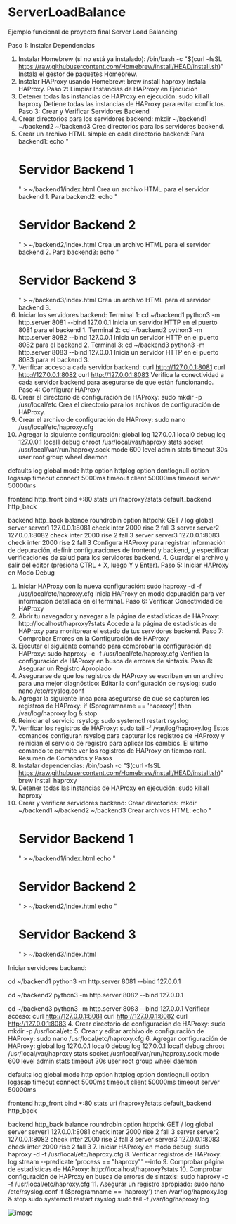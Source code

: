 # ServerLoadBalance
Ejemplo funcional de proyecto final Server Load Balancing

Paso 1: Instalar Dependencias
1.	Instalar Homebrew (si no está ya instalado):
/bin/bash -c "$(curl -fsSL https://raw.githubusercontent.com/Homebrew/install/HEAD/install.sh)"
Instala el gestor de paquetes Homebrew.
2.	Instalar HAProxy usando Homebrew:
brew install haproxy
Instala HAProxy.
Paso 2: Limpiar Instancias de HAProxy en Ejecución
1.	Detener todas las instancias de HAProxy en ejecución:
sudo killall haproxy
Detiene todas las instancias de HAProxy para evitar conflictos.
Paso 3: Crear y Verificar Servidores Backend
1.	Crear directorios para los servidores backend:
mkdir ~/backend1 ~/backend2 ~/backend3
Crea directorios para los servidores backend.
2.	Crear un archivo HTML simple en cada directorio backend:
Para backend1:
echo "<html><body><h1>Servidor Backend 1</h1></body></html>" > ~/backend1/index.html
Crea un archivo HTML para el servidor backend 1.
Para backend2:
echo "<html><body><h1>Servidor Backend 2</h1></body></html>" > ~/backend2/index.html
Crea un archivo HTML para el servidor backend 2.
Para backend3:
echo "<html><body><h1>Servidor Backend 3</h1></body></html>" > ~/backend3/index.html
Crea un archivo HTML para el servidor backend 3.
3.	Iniciar los servidores backend:
Terminal 1:
cd ~/backend1
python3 -m http.server 8081 --bind 127.0.0.1
Inicia un servidor HTTP en el puerto 8081 para el backend 1.
Terminal 2:
cd ~/backend2
python3 -m http.server 8082 --bind 127.0.0.1
Inicia un servidor HTTP en el puerto 8082 para el backend 2.
Terminal 3:
cd ~/backend3
python3 -m http.server 8083 --bind 127.0.0.1
Inicia un servidor HTTP en el puerto 8083 para el backend 3.
4.	Verificar acceso a cada servidor backend:
curl http://127.0.0.1:8081
curl http://127.0.0.1:8082
curl http://127.0.0.1:8083
Verifica la conectividad a cada servidor backend para asegurarse de que están funcionando.
Paso 4: Configurar HAProxy
1.	Crear el directorio de configuración de HAProxy:
sudo mkdir -p /usr/local/etc
Crea el directorio para los archivos de configuración de HAProxy.
2.	Crear el archivo de configuración de HAProxy:
sudo nano /usr/local/etc/haproxy.cfg
3.	Agregar la siguiente configuración:
global
    log 127.0.0.1 local0 debug
    log 127.0.0.1 local1 debug
    chroot /usr/local/var/haproxy
    stats socket /usr/local/var/run/haproxy.sock mode 600 level admin
    stats timeout 30s
    user root
    group wheel
    daemon

defaults
    log global
    mode http
    option httplog
    option dontlognull
    option logasap
    timeout connect 5000ms
    timeout client  50000ms
    timeout server  50000ms

frontend http_front
    bind *:80
    stats uri /haproxy?stats
    default_backend http_back

backend http_back
    balance roundrobin
    option httpchk GET /
    log global
    server server1 127.0.0.1:8081 check inter 2000 rise 2 fall 3
    server server2 127.0.0.1:8082 check inter 2000 rise 2 fall 3
    server server3 127.0.0.1:8083 check inter 2000 rise 2 fall 3
Configura HAProxy para registrar información de depuración, definir configuraciones de frontend y backend, y especificar verificaciones de salud para los servidores backend.
4.	Guardar el archivo y salir del editor (presiona CTRL + X, luego Y y Enter).
Paso 5: Iniciar HAProxy en Modo Debug
1.	Iniciar HAProxy con la nueva configuración:
sudo haproxy -d -f /usr/local/etc/haproxy.cfg
Inicia HAProxy en modo depuración para ver información detallada en el terminal.
Paso 6: Verificar Conectividad de HAProxy
1.	Abrir tu navegador y navegar a la página de estadísticas de HAProxy:
http://localhost/haproxy?stats
Accede a la página de estadísticas de HAProxy para monitorear el estado de tus servidores backend.
Paso 7: Comprobar Errores en la Configuración de HAProxy
1.	Ejecutar el siguiente comando para comprobar la configuración de HAProxy:
sudo haproxy -c -f /usr/local/etc/haproxy.cfg
Verifica la configuración de HAProxy en busca de errores de sintaxis.
Paso 8: Asegurar un Registro Apropiado
1.	Asegurarse de que los registros de HAProxy se escriban en un archivo para una mejor diagnóstico:
Editar la configuración de rsyslog:
sudo nano /etc/rsyslog.conf
2.	Agregar la siguiente línea para asegurarse de que se capturen los registros de HAProxy:
if ($programname == 'haproxy') then /var/log/haproxy.log
& stop
3.	Reiniciar el servicio rsyslog:
sudo systemctl restart rsyslog
4.	Verificar los registros de HAProxy:
sudo tail -f /var/log/haproxy.log
Estos comandos configuran rsyslog para capturar los registros de HAProxy y reinician el servicio de registro para aplicar los cambios. El último comando te permite ver los registros de HAProxy en tiempo real.
Resumen de Comandos y Pasos
1.	Instalar dependencias:
/bin/bash -c "$(curl -fsSL https://raw.githubusercontent.com/Homebrew/install/HEAD/install.sh)"
brew install haproxy
2.	Detener todas las instancias de HAProxy en ejecución:
sudo killall haproxy
3.	Crear y verificar servidores backend:
Crear directorios:
mkdir ~/backend1 ~/backend2 ~/backend3
Crear archivos HTML:
echo "<html><body><h1>Servidor Backend 1</h1></body></html>" > ~/backend1/index.html
echo "<html><body><h1>Servidor Backend 2</h1></body></html>" > ~/backend2/index.html
echo "<html><body><h1>Servidor Backend 3</h1></body></html>" > ~/backend3/index.html


Iniciar servidores backend:


cd ~/backend1
python3 -m http.server 8081 --bind 127.0.0.1

cd ~/backend2
python3 -m http.server 8082 --bind 127.0.0.1

cd ~/backend3
python3 -m http.server 8083 --bind 127.0.0.1
Verificar acceso:
curl http://127.0.0.1:8081
curl http://127.0.0.1:8082
curl http://127.0.0.1:8083
4.	Crear directorio de configuración de HAProxy:
sudo mkdir -p /usr/local/etc
5.	Crear y editar archivo de configuración de HAProxy:
sudo nano /usr/local/etc/haproxy.cfg
6.	Agregar configuración de HAProxy:
global
    log 127.0.0.1 local0 debug
    log 127.0.0.1 local1 debug
    chroot /usr/local/var/haproxy
    stats socket /usr/local/var/run/haproxy.sock mode 600 level admin
    stats timeout 30s
    user root
    group wheel
    daemon

defaults
    log global
    mode http
    option httplog
    option dontlognull
    option logasap
    timeout connect 5000ms
    timeout client  50000ms
    timeout server  50000ms

frontend http_front
    bind *:80
    stats uri /haproxy?stats
    default_backend http_back

backend http_back
    balance roundrobin
    option httpchk GET /
    log global
    server server1 127.0.0.1:8081 check inter 2000 rise 2 fall 3
    server server2 127.0.0.1:8082 check inter 2000 rise 2 fall 3
    server server3 127.0.0.1:8083 check inter 2000 rise 2 fall 3
7.	Iniciar HAProxy en modo debug:
sudo haproxy -d -f /usr/local/etc/haproxy.cfg
8.	Verificar registros de HAProxy:
log stream --predicate 'process == "haproxy"' --info
9.	Comprobar página de estadísticas de HAProxy:
http://localhost/haproxy?stats
10.	Comprobar configuración de HAProxy en busca de errores de sintaxis:
sudo haproxy -c -f /usr/local/etc/haproxy.cfg
11.	Asegurar un registro apropiado:
sudo nano /etc/rsyslog.conf
if ($programname == 'haproxy') then /var/log/haproxy.log
& stop
sudo systemctl restart rsyslog
sudo tail -f /var/log/haproxy.log

![image](https://github.com/user-attachments/assets/1ea145c0-1912-491a-b1cc-f46dd437daf0)
